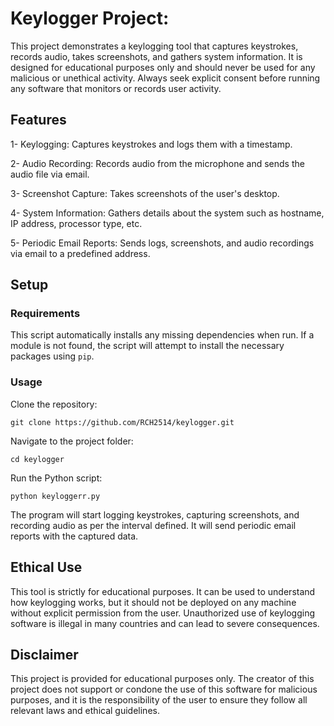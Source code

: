 # Keylogger Project: 

This project demonstrates a keylogging tool that captures keystrokes, records audio, takes screenshots, and gathers system information. It is designed for educational purposes only and should never be used for any malicious or unethical activity. Always seek explicit consent before running any software that monitors or records user activity.

## Features

  1- Keylogging: Captures keystrokes and logs them with a timestamp.
  
  2- Audio Recording: Records audio from the microphone and sends the audio file via email.
  
  3- Screenshot Capture: Takes screenshots of the user's desktop.
  
  4- System Information: Gathers details about the system such as hostname, IP address, processor type, etc.
  
  5- Periodic Email Reports: Sends logs, screenshots, and audio recordings via email to a predefined address.
  
## Setup

### Requirements

This script automatically installs any missing dependencies when run. If a module is not found, the script will attempt to install the necessary packages using ```pip```.

### Usage

Clone the repository:

```git clone https://github.com/RCH2514/keylogger.git```

Navigate to the project folder:

```cd keylogger```

Run the Python script:

```python keyloggerr.py```

The program will start logging keystrokes, capturing screenshots, and recording audio as per the interval defined. It will send periodic email reports with the captured data.

## Ethical Use

This tool is strictly for educational purposes. It can be used to understand how keylogging works, but it should not be deployed on any machine without explicit permission from the user. Unauthorized use of keylogging software is illegal in many countries and can lead to severe consequences.

## Disclaimer

This project is provided for educational purposes only. The creator of this project does not support or condone the use of this software for malicious purposes, and it is the responsibility of the user to ensure they follow all relevant laws and ethical guidelines.
